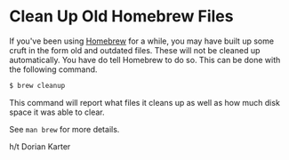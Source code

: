 # Clean Up Old Homebrew Files

If you've been using [Homebrew](https://github.com/Homebrew/homebrew) for a
while, you may have built up some cruft in the form old and outdated files.
These will not be cleaned up automatically. You have do tell Homebrew to do
so. This can be done with the following command.

```bash
$ brew cleanup
```

This command will report what files it cleans up as well as how much disk
space it was able to clear.

See `man brew` for more details.

h/t Dorian Karter

